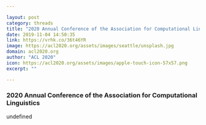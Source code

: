 ```yaml
---

layout: post
category: threads
title: "2020 Annual Conference of the Association for Computational Linguistics"
date: 2019-11-04 14:50:35
link: https://vrhk.co/36t46YR
image: https://acl2020.org/assets/images/seattle/unsplash.jpg
domain: acl2020.org
author: "ACL 2020"
icon: https://acl2020.org/assets/images/apple-touch-icon-57x57.png
excerpt: ""

---
```


### 2020 Annual Conference of the Association for Computational Linguistics

undefined